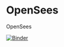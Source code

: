 # OpenSees
OpenSees

[![Binder](https://mybinder.org/badge_logo.svg)](https://mybinder.org/v2/gh/github.com/sdesprad/OpenSeesPY/Pushover)
